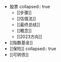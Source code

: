 - 股票
  collapsed:: true
	- [[步骤]]
	- [[估值法]]
	- [[最终总结]]
	- [[概念]]
	- [[2023方向]]
- [[指数基金]]
- [[保险]]
  collapsed:: true
- [[可转债]]
